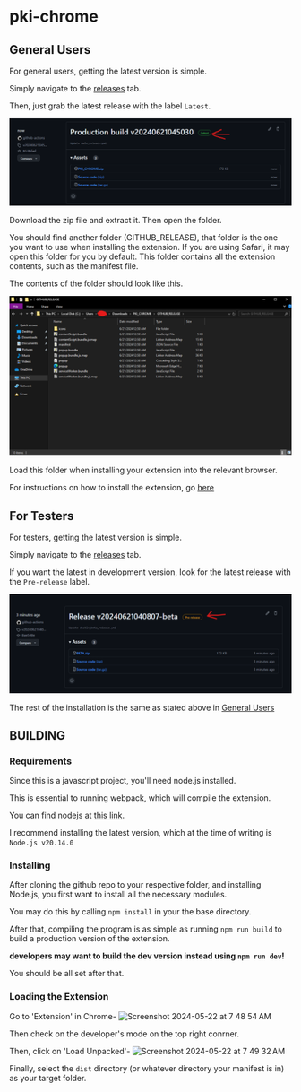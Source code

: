 # pki-chrome

## General Users

For general users, getting the latest version is simple.

Simply navigate to the [releases](https://github.com/akhargha/pki-chrome/releases) tab.

Then, just grab the latest release with the label `Latest`.

![image](./docs/relexample.png)

Download the zip file and extract it. Then open the folder.

You should find another folder (GITHUB_RELEASE), that folder is the one you want to use when installing the extension. If you are using Safari, it may open this folder for you by default. This folder contains all the extension contents, such as the manifest file.

The contents of the folder should look like this.

![image](./docs/folderexample.png)

Load this folder when installing your extension into the relevant browser.

For instructions on how to install the extension, go [here](#loading-the-extension)

## For Testers

For testers, getting the latest version is simple.

Simply navigate to the [releases](https://github.com/akhargha/pki-chrome/releases) tab.

If you want the latest in development version, look for the latest release with the `Pre-release` label.

![image](./docs/prerelexample.png)

The rest of the installation is the same as stated above in [General Users](#general-users)

## BUILDING
### Requirements

Since this is a javascript project, you'll need node.js installed. 

This is essential to running webpack, which will compile the extension.

You can find nodejs at [this link](https://nodejs.org/en). 

I recommend installing the latest version, which at the time of writing is `Node.js v20.14.0`

### Installing

After cloning the github repo to your respective folder, and installing Node.js, you first want to install all the necessary modules.

You may do this by calling `npm install` in your the base directory.

After that, compiling the program is as simple as running `npm run build` to build a production version of the extension.

**developers may want to build the dev version instead using `npm run dev`!**

You should be all set after that.

### Loading the Extension

Go to 'Extension' in Chrome-
![Screenshot 2024-05-22 at 7 48 54 AM](https://github.com/akhargha/pki-chrome/assets/118499953/70add5d8-d1ca-4e07-907f-a6a9dd850e68)

Then check on the developer's mode on the top right conrner.

Then, click on 'Load Unpacked'-
![Screenshot 2024-05-22 at 7 49 32 AM](https://github.com/akhargha/pki-chrome/assets/118499953/382de2e0-3a4a-4c58-8851-eab52cfe98c3)

Finally, select the `dist` directory (or whatever directory your manifest is in) as your target folder.
